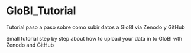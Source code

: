 # GloBI_Tutorial
Tutorial paso a paso sobre como subir datos a GloBI via Zenodo y GitHub

Small tutorial step by step about how to upload your data in to GloBI wth Zenodo and GitHub

